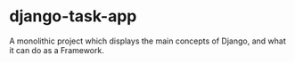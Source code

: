 # django-task-app
A monolithic project which displays the main concepts of Django, and what it can do as a Framework.
